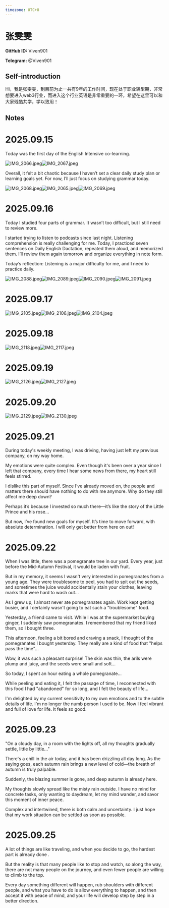 ```yaml
---
timezone: UTC+8
---
```


# 张雯雯

**GitHub ID:** Viven901

**Telegram:** @Viven901

## Self-introduction

Hi，我是张雯雯，到目前为止一共有9年的工作时间，现在处于职业转型期，非常想要进入web3行业，而进入这个行业英语是非常重要的一环，希望在这里可以和大家残酷共学，学以致用！

## Notes
<!-- Content_START -->
# 2025.09.15
<!-- DAILY_CHECKIN_2025-09-15_START -->
Today was the first day of the English Intensive co-learning.

![IMG_2066.jpeg](https://raw.githubusercontent.com/IntensiveCoLearning/english_3rd/main/assets/Viven901/images/2025-09-15-1757950168687-IMG_2066.jpeg)![IMG_2067.jpeg](https://raw.githubusercontent.com/IntensiveCoLearning/english_3rd/main/assets/Viven901/images/2025-09-15-1757950204087-IMG_2067.jpeg)

Overall, it felt a bit chaotic because I haven’t set a clear daily study plan or learning goals yet. For now, I’ll just focus on studying grammar today.

![IMG_2068.jpeg](https://raw.githubusercontent.com/IntensiveCoLearning/english_3rd/main/assets/Viven901/images/2025-09-15-1757950236673-IMG_2068.jpeg)![IMG_2065.jpeg](https://raw.githubusercontent.com/IntensiveCoLearning/english_3rd/main/assets/Viven901/images/2025-09-15-1757950282344-IMG_2065.jpeg)![IMG_2069.jpeg](https://raw.githubusercontent.com/IntensiveCoLearning/english_3rd/main/assets/Viven901/images/2025-09-15-1757950317713-IMG_2069.jpeg)
<!-- DAILY_CHECKIN_2025-09-15_END -->


# 2025.09.16
<!-- DAILY_CHECKIN_2025-09-16_START -->
Today I studied four parts of grammar. It wasn’t too difficult, but I still need to review more.

I started trying to listen to podcasts since last night. Listening comprehension is really challenging for me. Today, I practiced seven sentences on Daily English Dactation, repeated them aloud, and memorized them. I’ll review them again tomorrow and organize everything in note form.

Today’s reflection: Listening is a major difficulty for me, and I need to practice daily.

![IMG_2088.jpeg](https://raw.githubusercontent.com/IntensiveCoLearning/english_3rd/main/assets/Viven901/images/2025-09-16-1758029663776-IMG_2088.jpeg)![IMG_2089.jpeg](https://raw.githubusercontent.com/IntensiveCoLearning/english_3rd/main/assets/Viven901/images/2025-09-16-1758029687224-IMG_2089.jpeg)![IMG_2090.jpeg](https://raw.githubusercontent.com/IntensiveCoLearning/english_3rd/main/assets/Viven901/images/2025-09-16-1758029728817-IMG_2090.jpeg)![IMG_2091.jpeg](https://raw.githubusercontent.com/IntensiveCoLearning/english_3rd/main/assets/Viven901/images/2025-09-16-1758029746220-IMG_2091.jpeg)
<!-- DAILY_CHECKIN_2025-09-16_END -->


# 2025.09.17
<!-- DAILY_CHECKIN_2025-09-17_START -->
![IMG_2105.jpeg](https://raw.githubusercontent.com/IntensiveCoLearning/english_3rd/main/assets/Viven901/images/2025-09-17-1758122635837-IMG_2105.jpeg)![IMG_2106.jpeg](https://raw.githubusercontent.com/IntensiveCoLearning/english_3rd/main/assets/Viven901/images/2025-09-17-1758122662893-IMG_2106.jpeg)![IMG_2104.jpeg](https://raw.githubusercontent.com/IntensiveCoLearning/english_3rd/main/assets/Viven901/images/2025-09-17-1758122723939-IMG_2104.jpeg)
<!-- DAILY_CHECKIN_2025-09-17_END -->


# 2025.09.18
<!-- DAILY_CHECKIN_2025-09-18_START -->
![IMG_2118.jpeg](https://raw.githubusercontent.com/IntensiveCoLearning/english_3rd/main/assets/Viven901/images/2025-09-18-1758208851174-IMG_2118.jpeg)![IMG_2117.jpeg](https://raw.githubusercontent.com/IntensiveCoLearning/english_3rd/main/assets/Viven901/images/2025-09-18-1758208874542-IMG_2117.jpeg)
<!-- DAILY_CHECKIN_2025-09-18_END -->


# 2025.09.19
<!-- DAILY_CHECKIN_2025-09-19_START -->
![IMG_2126.jpeg](https://raw.githubusercontent.com/IntensiveCoLearning/english_3rd/main/assets/Viven901/images/2025-09-19-1758295971835-IMG_2126.jpeg)![IMG_2127.jpeg](https://raw.githubusercontent.com/IntensiveCoLearning/english_3rd/main/assets/Viven901/images/2025-09-19-1758295995137-IMG_2127.jpeg)
<!-- DAILY_CHECKIN_2025-09-19_END -->


# 2025.09.20
<!-- DAILY_CHECKIN_2025-09-20_START -->
![IMG_2129.jpeg](https://raw.githubusercontent.com/IntensiveCoLearning/english_3rd/main/assets/Viven901/images/2025-09-20-1758374419298-IMG_2129.jpeg)![IMG_2130.jpeg](https://raw.githubusercontent.com/IntensiveCoLearning/english_3rd/main/assets/Viven901/images/2025-09-20-1758374444472-IMG_2130.jpeg)
<!-- DAILY_CHECKIN_2025-09-20_END -->


# 2025.09.21
<!-- DAILY_CHECKIN_2025-09-21_START -->
During today's weekly meeting, I was driving, having just left my previous company, on my way home.

My emotions were quite complex. Even though it's been over a year since I left that company, every time I hear some news from there, my heart still feels stirred.

I dislike this part of myself. Since I’ve already moved on, the people and matters there should have nothing to do with me anymore. Why do they still affect me deep down?

Perhaps it’s because I invested so much there—it’s like the story of the Little Prince and his rose...

But now, I’ve found new goals for myself. It’s time to move forward, with absolute determination. I will only get better from here on out!
<!-- DAILY_CHECKIN_2025-09-21_END -->


# 2025.09.22
<!-- DAILY_CHECKIN_2025-09-22_START -->
When I was little, there was a pomegranate tree in our yard. Every year, just before the Mid-Autumn Festival, it would be laden with fruit.

But in my memory, it seems I wasn't very interested in pomegranates from a young age. They were troublesome to peel, you had to spit out the seeds, and sometimes the juice would accidentally stain your clothes, leaving marks that were hard to wash out...

As I grew up, I almost never ate pomegranates again. Work kept getting busier, and I certainly wasn't going to eat such a "troublesome" food.

Yesterday, a friend came to visit. While I was at the supermarket buying ginger, I suddenly saw pomegranates. I remembered that my friend liked them, so I bought three.

This afternoon, feeling a bit bored and craving a snack, I thought of the pomegranates I bought yesterday. They really are a kind of food that "helps pass the time"...

Wow, it was such a pleasant surprise! The skin was thin, the arils were plump and juicy, and the seeds were small and soft...

So today, I spent an hour eating a whole pomegranate...

While peeling and eating it, I felt the passage of time, I reconnected with this food I had "abandoned" for so long, and I felt the beauty of life...

I'm delighted by my current sensitivity to my own emotions and to the subtle details of life. I'm no longer the numb person I used to be. Now I feel vibrant and full of love for life. It feels so good.
<!-- DAILY_CHECKIN_2025-09-22_END -->


# 2025.09.23
<!-- DAILY_CHECKIN_2025-09-23_START -->
"On a cloudy day, in a room with the lights off, all my thoughts gradually settle, little by little..."

There's a chill in the air today, and it has been drizzling all day long. As the saying goes, each autumn rain brings a new level of cold—the breath of autumn is truly palpable.

Suddenly, the blazing summer is gone, and deep autumn is already here.

My thoughts slowly spread like the misty rain outside. I have no mind for concrete tasks, only wanting to daydream, let my mind wander, and savor this moment of inner peace.

Complex and intertwined, there is both calm and uncertainty. I just hope that my work situation can be settled as soon as possible.
<!-- DAILY_CHECKIN_2025-09-23_END -->


# 2025.09.25
<!-- DAILY_CHECKIN_2025-09-25_START -->
A lot of things are like traveling, and when you decide to go, the hardest part is already done .

But the reality is that many people like to stop and watch, so along the way, there are not many people on the journey, and even fewer people are willing to climb to the top.

Every day something different will happen, rub shoulders with different people, and what you have to do is allow everything to happen, and then accept it with peace of mind, and your life will develop step by step in a better direction.
<!-- DAILY_CHECKIN_2025-09-25_END -->
<!-- Content_END -->
